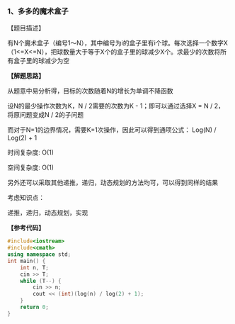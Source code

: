 ### 1、多多的魔术盒子

【题目描述】

有N个魔术盒子（编号1～N），其中编号为i的盒子里有i个球。每次选择一个数字X（1<=X<=N），把球数量大于等于X个的盒子里的球减少X个。求最少的次数将所有盒子里的球减少为空

**【解题思路】**

从题意中易分析得，目标的次数随着N的增长为单调不降函数

设N的最少操作次数为K，N / 2需要的次数为K - 1；即可以通过选择X = N / 2， 将原问题变成N / 2的子问题

而对于N=1的边界情况，需要K=1次操作，因此可以得到通项公式： Log(N) / Log(2) + 1

时间复杂度: O(1)

空间复杂度: O(1)

另外还可以采取其他递推，递归，动态规划的方法均可，可以得到同样的结果

考虑知识点：

递推，递归，动态规划，实现

**【参考代码】**

```cpp
#include<iostream>
#include<cmath>
using namespace std;
int main() {
	int n, T;
	cin >> T;
	while (T--) {
		cin >> n;
		cout << (int)(log(n) / log(2) + 1);
	}
	return 0;
}
```


